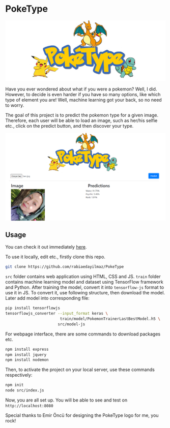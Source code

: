 # PokeType

![](https://github.com/rabiaedayilmaz/PokeType/blob/main/src/assets/poke-main.jpg)

Have you ever wondered about what if you were a pokemon? Well, I did. However, to decide is even harder if you have so many options, like which type of element you are!
Well, machine learning got your back, so no need to worry.

The goal of this project is to predict the pokemon type for a given image. Therefore, each user will be able to load an image, such as her/his selfie etc., click on the predict button, and then discover your type.

![Example from the Interface](https://github.com/rabiaedayilmaz/PokeType/blob/main/src/assets/example.png)

## Usage

You can check it out immediately [here](https://poke-type-game.onrender.com/).

To use it locally, edit etc., firstly clone this repo.

```bash
git clone https://github.com/rabiaedayilmaz/PokeType
```

```src``` folder contains web application using HTML, CSS and JS.
```train``` folder contains machine learning model and dataset using TensorFlow framework and Python. 
After training the model, convert it into ```tensorflow-js``` format to use it in JS.
To convert it, use following structure, then download the model. Later add model into corresponding file:

```bash
pip install tensorflowjs
tensorflowjs_converter --input_format keras \
                        train/model/PokemonTrainerLastBestModel.h5 \
                       src/model-js
```

For webpage interface, there are some commands to download packages etc. 
```bash
npm install express
npm install jquery
npm install nodemon
```

Then, to activate the project on your local server, use these commands respectively:

```bash
npm init
node src/index.js
```
Now, you are all set up.
You will be able to see and test on ```http://localhost:8080```


Special thanks to Emir Öncü for designing the PokeType logo for me, you rock!
